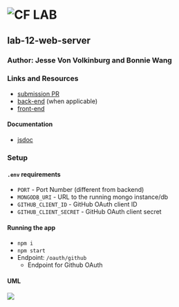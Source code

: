 # ![CF](http://i.imgur.com/7v5ASc8.png) LAB

## lab-12-web-server

### Author: Jesse Von Volkinburg and Bonnie Wang

### Links and Resources

- [submission PR](http://xyz.com)
- [back-end](https://github.com/401-advanced-javascript-jv/12-auth-server/tree/submission) (when applicable)
- [front-end](https://github.com/401-advanced-javascript-bw/lab-12-web-server/tree/submissionm)

#### Documentation

- [jsdoc](http://xyz.com)

### Setup

#### `.env` requirements

- `PORT` - Port Number (different from backend)
- `MONGODB_URI` - URL to the running mongo instance/db
- `GITHUB_CLIENT_ID` - GitHub OAuth client ID
- `GITHUB_CLIENT_SECRET` - GitHub OAuth client secret

#### Running the app

- `npm i`
- `npm start`
- Endpoint: `/oauth/github`
  - Endpoint for Github OAuth

#### UML

![](./images/uml.jpg)
